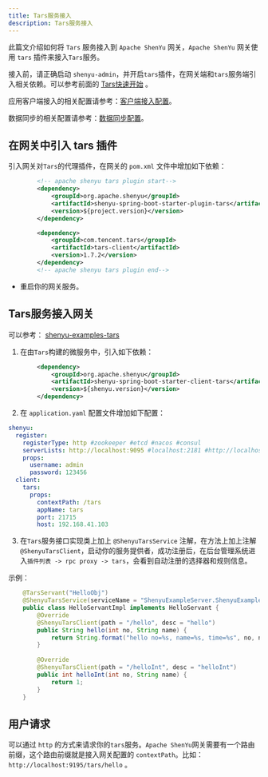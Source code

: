 ```yaml
---
title: Tars服务接入
description: Tars服务接入
---
```


此篇文介绍如何将 `Tars` 服务接入到 `Apache ShenYu` 网关，`Apache ShenYu` 网关使用 `tars` 插件来接入`Tars`服务。

接入前，请正确启动 `shenyu-admin`，并开启`tars`插件，在网关端和`tars`服务端引入相关依赖。可以参考前面的 [Tars快速开始](../../quick-start/quick-start-tars) 。


应用客户端接入的相关配置请参考：[客户端接入配置](../register-center-access)。

数据同步的相关配置请参考：[数据同步配置](../use-data-sync)。

## 在网关中引入 tars 插件


引入网关对`Tars`的代理插件，在网关的 `pom.xml` 文件中增加如下依赖：

```xml
        <!-- apache shenyu tars plugin start-->
        <dependency>
            <groupId>org.apache.shenyu</groupId>
            <artifactId>shenyu-spring-boot-starter-plugin-tars</artifactId>
            <version>${project.version}</version>
        </dependency>

        <dependency>
            <groupId>com.tencent.tars</groupId>
            <artifactId>tars-client</artifactId>
            <version>1.7.2</version>
        </dependency>
        <!-- apache shenyu tars plugin end-->
```

* 重启你的网关服务。

## Tars服务接入网关

可以参考： [shenyu-examples-tars](https://github.com/apache/shenyu/tree/v2.4.2/shenyu-examples/shenyu-examples-tars)

1. 在由`Tars`构建的微服务中，引入如下依赖：

```xml
        <dependency>
            <groupId>org.apache.shenyu</groupId>
            <artifactId>shenyu-spring-boot-starter-client-tars</artifactId>
            <version>${shenyu.version}</version>
        </dependency>
```

2. 在 `application.yaml` 配置文件增加如下配置：

```yaml
shenyu:
  register:
    registerType: http #zookeeper #etcd #nacos #consul
    serverLists: http://localhost:9095 #localhost:2181 #http://localhost:2379 #localhost:8848
    props:
      username: admin
      password: 123456
  client:
    tars:
      props:
        contextPath: /tars
        appName: tars
        port: 21715
        host: 192.168.41.103
```

3. 在`Tars`服务接口实现类上加上 `@ShenyuTarsService` 注解，在方法上加上注解`@ShenyuTarsClient`，启动你的服务提供者，成功注册后，在后台管理系统进入`插件列表 -> rpc proxy -> tars`，会看到自动注册的选择器和规则信息。

示例：

```java
    @TarsServant("HelloObj")
    @ShenyuTarsService(serviceName = "ShenyuExampleServer.ShenyuExampleApp.HelloObj")
    public class HelloServantImpl implements HelloServant {
        @Override
        @ShenyuTarsClient(path = "/hello", desc = "hello")
        public String hello(int no, String name) {
            return String.format("hello no=%s, name=%s, time=%s", no, name, System.currentTimeMillis());
        }
    
        @Override
        @ShenyuTarsClient(path = "/helloInt", desc = "helloInt")
        public int helloInt(int no, String name) {
            return 1;
        }
    }

```

## 用户请求

可以通过 `http` 的方式来请求你的`tars`服务。`Apache ShenYu`网关需要有一个路由前缀，这个路由前缀就是接入网关配置的 `contextPath`。比如： `http://localhost:9195/tars/hello` 。
